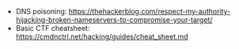 * DNS poisoning: https://thehackerblog.com/respect-my-authority-hijacking-broken-nameservers-to-compromise-your-target/
* Basic CTF cheatsheet: https://cmdnctrl.net/hacking/guides/cheat_sheet.md
